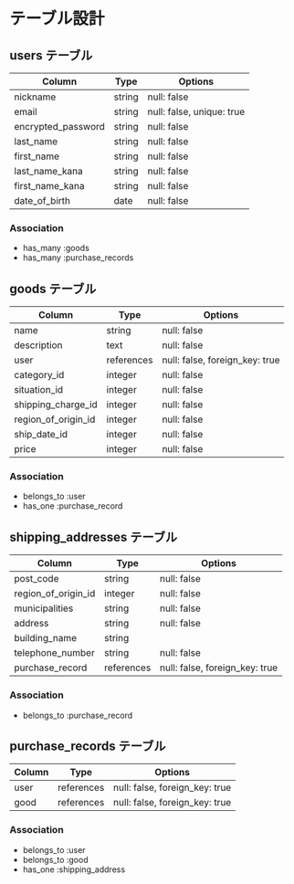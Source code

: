 # テーブル設計

## users テーブル

| Column             | Type   | Options                   |
| ------------------ | ------ | ------------------------- |
| nickname           | string | null: false               |
| email              | string | null: false, unique: true |
| encrypted_password | string | null: false               |
| last_name          | string | null: false               |
| first_name         | string | null: false               |
| last_name_kana     | string | null: false               |
| first_name_kana    | string | null: false               |
| date_of_birth      | date   | null: false               |

### Association

* has_many :goods
* has_many :purchase_records

## goods テーブル

| Column              | Type       | Options                        |
| ------------------- | ---------- | ------------------------------ |
| name                | string     | null: false                    |
| description         | text       | null: false                    |
| user                | references | null: false, foreign_key: true |
| category_id         | integer    | null: false                    |
| situation_id        | integer    | null: false                    |
| shipping_charge_id  | integer    | null: false                    |
| region_of_origin_id | integer    | null: false                    |
| ship_date_id        | integer    | null: false                    |
| price               | integer    | null: false                    |

### Association

* belongs_to :user
* has_one :purchase_record

## shipping_addresses テーブル

| Column              | Type       | Options                        |
| --------------------| ---------- | ------------------------------ |
| post_code           | string     | null: false                    |
| region_of_origin_id | integer    | null: false                    |
| municipalities      | string     | null: false                    |
| address             | string     | null: false                    |
| building_name       | string     |                                |
| telephone_number    | string     | null: false                    |
| purchase_record     | references | null: false, foreign_key: true |

### Association

* belongs_to :purchase_record

## purchase_records テーブル

| Column   | Type       | Options                        |
| -------- | ---------- | ------------------------------ |
| user     | references | null: false, foreign_key: true |
| good     | references | null: false, foreign_key: true |

### Association

* belongs_to :user
* belongs_to :good
* has_one :shipping_address